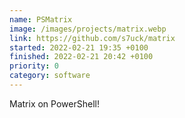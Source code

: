 ```yaml
---
name: PSMatrix
image: /images/projects/matrix.webp
link: https://github.com/s7uck/matrix
started: 2022-02-21 19:35 +0100
finished: 2022-02-21 20:42 +0100
priority: 0
category: software
---
```

Matrix on PowerShell!